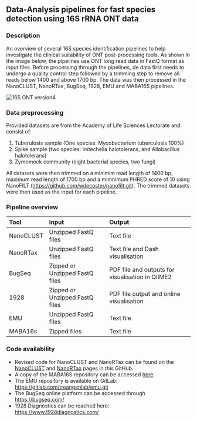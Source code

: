 ## Data-Analysis pipelines for fast species detection using 16S rRNA ONT data

### Description
An overview of several 16S species identification pipelines to help investigate the clinical suitability of ONT post-processing tools. As shown in the image below, the pipelines use ONT long read data in FastQ format as input files. Before processing through the pipelines, de data first needs to undergo a quality control step followed by a trimming step to remove all reads below 1400 and above 1700 bp. The data was then processed in the NanoCLUST, NanoRTax, BugSeq, 1928, EMU and MABA16S pipelines.

![16S ONT version4](https://github.com/liuweisu/16S_project/assets/127951831/efa7c734-8ceb-4164-b784-c26e7acaee5f)

### Data preprocessing
Provided datasets are from the Academy of Life Sciences Lectorate and consist of: 
1. Tuberulosis sample (One species: Mycobacterium tuberculosis 100%) 
2. Spike sample (two species: Imtechella halotolerans, and Allobacillus halotolerans) 
3. Zymomock community (eight bacterial species, two fungi)

All datasets were then trimmed on a minimim read length of 1400 bp, maximum read length of 1700 bp and a mimnimum PHRED score of 10 using NanoFILT (https://github.com/wdecoster/nanofilt.git). The trimmed datasets were then used as the input for each pipeline. <br>

### Pipeline overview
| **Tool**        | **Input**                              | **Output**   |
| :---            | :---                                   | :---    |
| NanoCLUST       | Unzipped FastQ files                   | Text file |
| NanoRTax        | Unzipped FastQ files                   | Text file and Dash visualisation |
| BugSeq          | Zipped or Unzipped FastQ files         | PDF file and outputs for visualisation in QIIME2 |
| 1928            | Zipped or Unzipped FastQ files         | PDF file output and online visualisation |
| EMU             | Unzipped FastQ files                   | Text file |
| MABA16s         | Zipped files                           | Text file| <br>


### Code availability 
- Revised code for NanoCLUST and NanoRTax can be found on the [NanoCLUST](https://github.com/liuweisu/16S_project/tree/main/pipeline_NanoCLUST) and [NanoRTax](https://github.com/liuweisu/16S_project/tree/main/pipeline_NanoRTax) pages in this GitHub. 
- A copy of the MABA16S repository can be accessed [here](https://github.com/liuweisu/16S_project/tree/main/pipeline_MABA16S). 
- The EMU repository is available on GitLab: https://gitlab.com/treangenlab/emu.git
- The BugSeq online platform can be accessed through https://bugseq.com/
- 1928 Diagnostics can be reached here: https://www.1928diagnostics.com/
